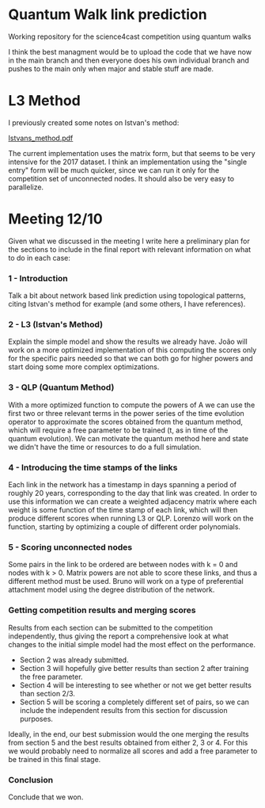 # Quantum Walk link prediction
Working repository for the science4cast competition using quantum walks

I think the best managment would be to upload the code that we have now in the main branch and then everyone does his own individual branch and pushes to the main only when major and stable stuff are made.

# L3 Method

I previously created some notes on Istvan's method:

[Istvans_method.pdf](https://github.com/Buffoni/quantum-link-prediction/files/7268290/Istvans_method.pdf)

The current implementation uses the matrix form, but that seems to be very intensive for the 2017 dataset. I think an implementation using the "single entry" form will be much quicker, since we can run it only for the competition set of unconnected nodes. It should also be very easy to parallelize.

# Meeting 12/10

Given what we discussed in the meeting I write here a preliminary plan for the sections to include in the final report with relevant information on what to do in each case:

### 1 - Introduction

Talk a bit about network based link prediction using topological patterns, citing Istvan's method for example (and some others, I have references).

### 2 - L3 (Istvan's Method)

Explain the simple model and show the results we already have. João will work on a more optimized implementation of this computing the scores only for the specific pairs needed so that we can both go for higher powers and start doing some more complex optimizations.

### 3 - QLP (Quantum Method)

With a more optimized function to compute the powers of A we can use the first two or three relevant terms in the power series of the time evolution operator to approximate the scores obtained from the quantum method, which will require a free parameter to be trained (t, as in time of the quantum evolution). We can motivate the quantum method here and state we didn't have the time or resources to do a full simulation.

### 4 - Introducing the time stamps of the links

Each link in the network has a timestamp in days spanning a period of roughly 20 years, corresponding to the day that link was created. In order to use this information we can create a weighted adjacency matrix where each weight is some function of the time stamp of each link, which will then produce different scores when running L3 or QLP. Lorenzo will work on the function, starting by optimizing a couple of different order polynomials.

### 5 - Scoring unconnected nodes

Some pairs in the link to be ordered are between nodes with k = 0 and nodes with k > 0. Matrix powers are not able to score these links, and thus a different method must be used. Bruno will work on a type of preferential attachment model using the degree distribution of the network.

### Getting competition results and merging scores

Results from each section can be submitted to the competition independently, thus giving the report a comprehensive look at what changes to the initial simple model had the most effect on the performance.
- Section 2 was already submitted.
- Section 3 will hopefully give better results than section 2 after training the free parameter.
- Section 4 will be interesting to see whether or not we get better results than section 2/3.
- Section 5 will be scoring a completely different set of pairs, so we can include the independent results from this section for discussion purposes.

Ideally, in the end, our best submission would the one merging the results from section 5 and the best results obtained from either 2, 3 or 4. For this we would probably need to normalize all scores and add a free parameter to be trained in this final stage.

### Conclusion

Conclude that we won.
